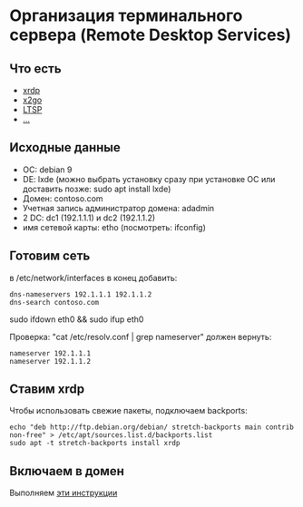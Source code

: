 # Организация терминального сервера (Remote Desktop Services)

## Что есть
- [xrdp]()
- [x2go]()
- [LTSP]()
- [...]()

## Исходные данные
- ОС: debian 9
- DE: lxde (можно выбрать установку сразу при установке ОС или доставить позже: sudo apt install lxde)
- Домен: contoso.com
- Учетная запись администратор домена: adadmin
- 2 DC: dc1 (192.1.1.1) и dc2 (192.1.1.2)
- имя сетевой карты: etho (посмотреть: ifconfig)

## Готовим сеть
в /etc/network/interfaces в конец добавить:
```
dns-nameservers 192.1.1.1 192.1.1.2
dns-search contoso.com
```

sudo ifdown eth0 && sudo ifup eth0

Проверка: "cat /etc/resolv.conf | grep nameserver" должен вернуть:
```
nameserver 192.1.1.1
nameserver 192.1.1.2
```

## Ставим xrdp
Чтобы использовать свежие пакеты, подключаем backports:
```
echo "deb http://ftp.debian.org/debian/ stretch-backports main contrib non-free" > /etc/apt/sources.list.d/backports.list
sudo apt -t stretch-backports install xrdp
```

## Включаем в домен

Выполняем [эти инструкции](join-to-domain.md)


